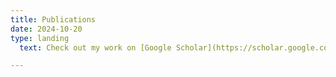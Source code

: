 ```yaml
---
title: Publications
date: 2024-10-20
type: landing
  text: Check out my work on [Google Scholar](https://scholar.google.com/citations?user=RhThiI8AAAAJ&hl=en)

---
```

